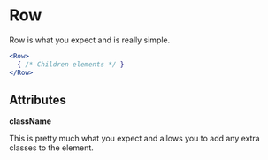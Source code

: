 # Row

Row is what you expect and is really simple.

```jsx
<Row>
  { /* Children elements */ }
</Row>
```

## Attributes

**className**

This is pretty much what you expect and allows you to add any extra classes to the element.
